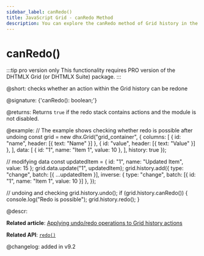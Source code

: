 ```yaml
---
sidebar_label: canRedo()
title: JavaScript Grid - canRedo Method 
description: You can explore the canRedo method of Grid history in the documentation of the DHTMLX JavaScript UI library. Browse developer guides and API reference, try out code examples and live demos, and download a free 30-day evaluation version of DHTMLX Suite.
---
```


# canRedo()

:::tip pro version only 
This functionality requires PRO version of the DHTMLX Grid (or DHTMLX Suite) package.
:::

@short: checks whether an action within the Grid history can be redone

@signature: {'canRedo(): boolean;'}

@returns: Returns `true` if the redo stack contains actions and the module is not disabled.

@example:
// The example shows checking whether redo is possible after undoing
const grid = new dhx.Grid("grid_container", {
    columns: [
        { id: "name", header: [{ text: "Name" }] },
        { id: "value", header: [{ text: "Value" }] },
    ],
    data: [
        { id: "1", name: "Item 1", value: 10 },
    ],
    history: true
});

// modifying data
const updatedItem = { id: "1", name: "Updated Item", value: 15 };
grid.data.update("1", updatedItem);
grid.history.add({
    type: "change",
    batch: [{ ...updatedItem }],
    inverse: { type: "change", batch: [{ id: "1", name: "Item 1", value: 10 }] },
});

// undoing and checking
grid.history.undo();
if (grid.history.canRedo()) {
    console.log("Redo is possible");
    grid.history.redo();
}

@descr:

**Related article**: [Applying undo/redo operations to Grid history actions](grid/usage_history.md/#applying-undoredo-operations-to-grid-history-actions)

**Related API**: [`redo()`](grid/api/history/redo_method.md)

@changelog:
added in v9.2